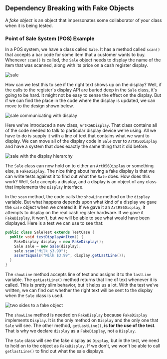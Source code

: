 ## Dependency Breaking with Fake Objects
A _fake object_ is an object that impersonates some collaborator of your class when it is being tested.

### Point of Sale System (POS) Example
In a POS system, we have a class called `Sale`. It has a method called `scan()` that accepts a bar code for some item that a customer wants to buy. Whenever `scan()` is called, the `Sale` object needs to display the name of the item that was scanned, along with its price on a cash register display.

![sale](https://user-images.githubusercontent.com/5623994/51017592-926aac00-1542-11e9-91a8-54acd646af2e.png)

How can we test this to see if the right text shows up on the display? Well, if the calls to the register's display API are buried deep in the `Sale` class, it's going to be hard. It might not be easy to sense the effect on the display. But if we can find the place in the code where the display is updated, we can move to the design shown below.

![sale communicating with display](https://user-images.githubusercontent.com/5623994/51017982-fe99df80-1543-11e9-8bb2-559afe8c62ae.png)

Here we've introduced a new class, `ArtR56Display`. That class contains all of the code needed to talk to particular display device we're using. All we have to do is supply it with a line of text that contains what we want to display. We can move all of the display code in `Sale` over to `ArtR56Display` and have a system that does exactly the same thing that it did before.

![sale with the display hierarchy](https://user-images.githubusercontent.com/5623994/51052684-63395680-15a5-11e9-91a8-13346e927065.png)

The `Sale` class can now hold on to either an `ArtR56Display` or something else, a `FakeDisplay`. The nice thing about having a fake display is that we can write tests against it to find out what the `Sale` does. 
How does this work? Well, `Sale` accepts a display, and a display is an object of any class that implements the `Display` interface.

In the `scan` method, the code calls the `showLine` method on the `display` variable. But what happens depends upon what kind of a display we gave the `sale` object when we created it. If we gave it an `ArtR56Display`, it attempts to display on the real cash register hardware. If we gave it `FakeDisplay`, it won't, but we will be able to see what would have been displayed. Here is a test we can use to see that:

```java
public class SaleTest extends TestCase {
  public void testDisplayAnItem() {
    FakeDisplay display = new FakeDisplay();
    Sale sale = new Sale(display);
    sale.scan("Milk $3.99");
    assertEquals("Milk $3.99", display.getLastLine());
  }
}
```

The `showLine` method accepts line of text and assigns it to the `lastLine` variable. The `getLastLine()` method returns that line of text whenever it is called. This is pretty slim behavior, but it helps us a lot. With the test we've written, we can find out whether the right text will be sent to the display when the `Sale` class is used.

![two sides to a fake object](https://user-images.githubusercontent.com/5623994/51065875-3ef56e00-15d5-11e9-8618-9945586a9ece.png)

The `showLine` method is needed on `FakeDisplay` because `FakeDisplay` implements `Display`. It is the only method on `Display` and the only one that `Sale` will see. The other method, `getLastLine()`, __is for the use of the test__. That is why we declare `display` as a `FakeDisplay`, not a `Display`.

The `Sale` class will see the fake display as `Display`, but in the test, we need to hold on to the object as `FakeDisplay`. If we don't, we won't be able to call `getlastLine()` to find out what the sale displays. 
